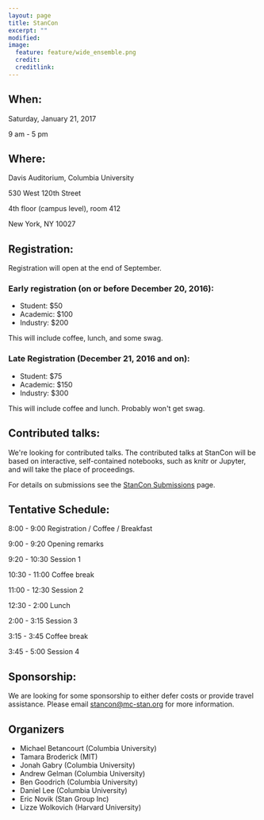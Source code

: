 ```yaml
---
layout: page
title: StanCon
excerpt: ""
modified:
image:
  feature: feature/wide_ensemble.png
  credit:
  creditlink:
---
```



## When:

Saturday, January 21, 2017

9 am - 5 pm

## Where:

Davis Auditorium, Columbia University

530 West 120th Street

4th floor (campus level), room 412

New York, NY 10027

## Registration:

Registration will open at the end of September.

### Early registration (on or before December 20, 2016):

- Student: $50
- Academic: $100
- Industry: $200

This will include coffee, lunch, and some swag.

### Late Registration (December 21, 2016 and on):

- Student: $75
- Academic: $150
- Industry: $300

This will include coffee and lunch. Probably won't get swag.

## Contributed talks:

We're looking for contributed talks. The contributed talks at StanCon will be based on interactive, self-contained notebooks, 
such as knitr or Jupyter, and will take the place of proceedings. 

For details on submissions see the [StanCon Submissions](/events/stancon-submissions.html) page.

## Tentative Schedule:

8:00 - 9:00 Registration / Coffee / Breakfast

9:00 - 9:20 Opening remarks

9:20 - 10:30 Session 1

10:30 - 11:00 Coffee break

11:00 - 12:30 Session 2

12:30 - 2:00 Lunch

2:00 - 3:15 Session 3

3:15 - 3:45 Coffee break

3:45 - 5:00 Session 4

## Sponsorship:

We are looking for some sponsorship to either defer costs or provide travel assistance. Please email stancon@mc-stan.org for more information.


## Organizers

- Michael Betancourt (Columbia University)
- Tamara Broderick (MIT)
- Jonah Gabry (Columbia University)
- Andrew Gelman (Columbia University)
- Ben Goodrich (Columbia University)
- Daniel Lee (Columbia University)
- Eric Novik (Stan Group Inc)
- Lizze Wolkovich (Harvard University)
